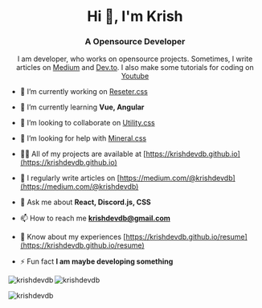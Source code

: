 <h1 align="center">Hi 👋, I'm Krish</h1>

<h3 align="center">A Opensource Developer</h3>

<p align="center">I am developer, who works on opensource projects. Sometimes, I write articles on <a href="https://medium.com/@krishdevdb">Medium</a> and <a href="https://dev.to/krishdevdb">Dev.to</a>. I also make some tutorials for coding on <a href="">Youtube</a> </p>

- 🔭 I’m currently working on [Reseter.css](https://github.com/krishdevdb/reseter.css)

- 🌱 I’m currently learning **Vue, Angular**

- 👯 I’m looking to collaborate on [Utility.css](https://github.com/krishdevdb/utility.css)

- 🤝 I’m looking for help with [Mineral.css](https://github.com/krishdevdb/mineral.css)

- 👨‍💻 All of my projects are available at [https://krishdevdb.github.io](https://krishdevdb.github.io)

- 📝 I regularly write articles on [https://medium.com/@krishdevdb](https://medium.com/@krishdevdb)

- 💬 Ask me about **React, Discord.js, CSS**

- 📫 How to reach me **krishdevdb@gmail.com**

- 📄 Know about my experiences [https://krishdevdb.github.io/resume](https://krishdevdb.github.io/resume)

- ⚡ Fun fact **I am __maybe__ developing something**




<p><img align="left" src="https://github-readme-stats.vercel.app/api/top-langs?username=krishdevdb&show_icons=true&locale=en&layout=compact" alt="krishdevdb" /></p>

<p><img align="center" src="https://github-readme-stats.vercel.app/api?username=krishdevdb&show_icons=true&locale=en" alt="krishdevdb" /></p>

<p><img align="center" src="https://github-readme-streak-stats.herokuapp.com/?user=krishdevdb&" alt="krishdevdb" /></p>
